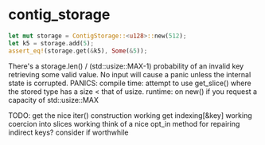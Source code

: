 # contig_storage

```rust
let mut storage = ContigStorage::<u128>::new(512);
let k5 = storage.add(5);
assert_eq!(storage.get(&k5), Some(&5));

```

There's a storage.len() / (std::usize::MAX-1) probability of an invalid key retrieving some valid value.
No input will cause a panic unless the internal state is corrupted.
PANICS:
	compile time: attempt to use get_slice() where the stored type has a size < that of usize.
	runtime: on new() if you request a capacity of std::usize::MAX


TODO:
get the nice iter() construction working
get indexing[&key] working
coercion into slices working
think of a nice opt_in method for repairing indirect keys? consider if worthwhile